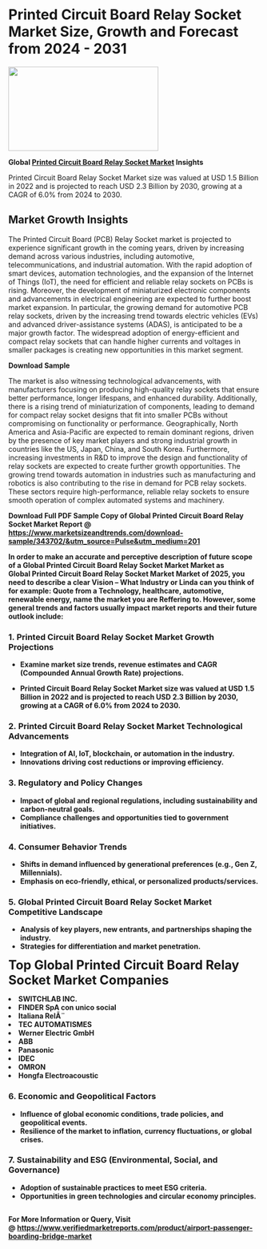 <H1>Printed Circuit Board Relay Socket Market Size, Growth and Forecast from 2024 - 2031</H1><img class="aligncenter size-medium wp-image-584254" src="https://thirdeyenews.in/wp-content/uploads/2024/09/Global-Market-Research-300x168.jpeg" alt="" width="300" height="168" /><p><strong>Global&nbsp;<a href="https://www.marketsizeandtrends.com/download-sample/343702/&amp;utm_source=Pulse&amp;utm_medium=201">Printed Circuit Board Relay Socket Market</a> Insights</strong></p><p>Printed Circuit Board Relay Socket Market size was valued at USD 1.5 Billion in 2022 and is projected to reach USD 2.3 Billion by 2030, growing at a CAGR of 6.0% from 2024 to 2030.</p><p><h2>Market Growth Insights</h2> <p>The Printed Circuit Board (PCB) Relay Socket market is projected to experience significant growth in the coming years, driven by increasing demand across various industries, including automotive, telecommunications, and industrial automation. With the rapid adoption of smart devices, automation technologies, and the expansion of the Internet of Things (IoT), the need for efficient and reliable relay sockets on PCBs is rising. Moreover, the development of miniaturized electronic components and advancements in electrical engineering are expected to further boost market expansion. In particular, the growing demand for automotive PCB relay sockets, driven by the increasing trend towards electric vehicles (EVs) and advanced driver-assistance systems (ADAS), is anticipated to be a major growth factor. The widespread adoption of energy-efficient and compact relay sockets that can handle higher currents and voltages in smaller packages is creating new opportunities in this market segment.</p> <p><strong>Download Sample</strong></p> <p>The market is also witnessing technological advancements, with manufacturers focusing on producing high-quality relay sockets that ensure better performance, longer lifespans, and enhanced durability. Additionally, there is a rising trend of miniaturization of components, leading to demand for compact relay socket designs that fit into smaller PCBs without compromising on functionality or performance. Geographically, North America and Asia-Pacific are expected to remain dominant regions, driven by the presence of key market players and strong industrial growth in countries like the US, Japan, China, and South Korea. Furthermore, increasing investments in R&D to improve the design and functionality of relay sockets are expected to create further growth opportunities. The growing trend towards automation in industries such as manufacturing and robotics is also contributing to the rise in demand for PCB relay sockets. These sectors require high-performance, reliable relay sockets to ensure smooth operation of complex automated systems and machinery. <p><strong></p><p><span class=""><strong>Download Full PDF Sample Copy of Global Printed Circuit Board Relay Socket Market Report</strong> @ <a href="https://www.marketsizeandtrends.com/download-sample/343702/&amp;utm_source=Pulse&amp;utm_medium=201" target="_blank">https://www.marketsizeandtrends.com/download-sample/343702/&amp;utm_source=Pulse&amp;utm_medium=201</a></span></p><p>In order to make an accurate and perceptive description of future scope of a Global&nbsp;Printed Circuit Board Relay Socket Market Market as Global&nbsp;Printed Circuit Board Relay Socket Market Market of 2025, you need to describe a clear Vision &ndash; What Industry or Linda can you think of for example: Quote from a Technology, healthcare, automotive, renewable energy, name the market you are Reffering to. However, some general trends and factors usually impact market reports and their future outlook include:</p><h3>1.&nbsp;<strong>Printed Circuit Board Relay Socket Market Growth Projections</strong></h3><ul><li>Examine market size trends, revenue estimates and CAGR (Compounded Annual Growth Rate) projections.</li><li><p>Printed Circuit Board Relay Socket Market size was valued at USD 1.5 Billion in 2022 and is projected to reach USD 2.3 Billion by 2030, growing at a CAGR of 6.0% from 2024 to 2030.</p></li></ul><h3>2.&nbsp;<strong>Printed Circuit Board Relay Socket Market Technological Advancements</strong></h3><ul><li>Integration of AI, IoT, blockchain, or automation in the industry.</li><li>Innovations driving cost reductions or improving efficiency.</li></ul><h3>3.&nbsp;<strong>Regulatory and Policy Changes</strong></h3><ul><li>Impact of global and regional regulations, including sustainability and carbon-neutral goals.</li><li>Compliance challenges and opportunities tied to government initiatives.</li></ul><h3>4.&nbsp;<strong>Consumer Behavior Trends</strong></h3><ul><li>Shifts in demand influenced by generational preferences (e.g., Gen Z, Millennials).</li><li>Emphasis on eco-friendly, ethical, or personalized products/services.</li></ul><h3>5.&nbsp;<strong>Global Printed Circuit Board Relay Socket Market Competitive Landscape</strong></h3><ul><li>Analysis of key players, new entrants, and partnerships shaping the industry.</li><li>Strategies for differentiation and market penetration.</li></ul><p data-pm-slice="1 1 []"><span style="color: inherit; font-family: inherit; font-size: 25px;">Top Global Printed Circuit Board Relay Socket Market Companies</span></p><div class="" data-test-id=""><p><li>SWITCHLAB INC.</li><li> FINDER SpA con unico social</li><li> Italiana RelÃ¨</li><li> TEC AUTOMATISMES</li><li> Werner Electric GmbH</li><li> ABB</li><li> Panasonic</li><li> IDEC</li><li> OMRON</li><li> Hongfa Electroacoustic</li></p></div><h3>6.&nbsp;<strong>Economic and Geopolitical Factors</strong></h3><ul><li>Influence of global economic conditions, trade policies, and geopolitical events.</li><li>Resilience of the market to inflation, currency fluctuations, or global crises.</li></ul><h3>7.&nbsp;<strong>Sustainability and ESG (Environmental, Social, and Governance)</strong></h3><ul><li>Adoption of sustainable practices to meet ESG criteria.</li><li>Opportunities in green technologies and circular economy principles.</li></ul><h2><strong style="font-size: 14px;">For More Information or Query, Visit @&nbsp;</strong><a style="background-color: #ffffff; font-size: 14px;" href="https://www.marketsizeandtrends.com/report/printed-circuit-board-relay-socket-market/" target="_blank">https://www.verifiedmarketreports.com/product/airport-passenger-boarding-bridge-market</a></h2>
